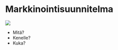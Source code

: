 # Markkinointisuunnitelma

![](https://openclipart.org/image/400px/svg_to_png/6252/johnny-automatic-drummer-boy.png)

* Mitä?
* Kenelle?
* Kuka?

